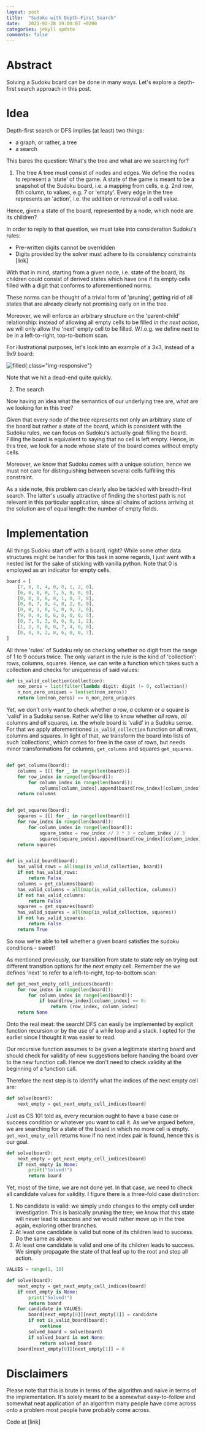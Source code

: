 ```yaml
---
layout: post
title:  "Sudoku with Depth-First Search"
date:   2021-02-28 19:00:07 +0200
categories: jekyll update
comments: false
---
```


# Abstract

Solving a Sudoku board can be done in many ways. Let's explore a depth-first search approach in this post.

# Idea

Depth-first search or DFS implies (at least) two things:
* a graph, or rather, a tree
* a search

This bares the question: What's the tree and what are we searching for?

1. The tree
A tree must consist of nodes and edges. We define the nodes to represent a 'state' of the game. A state of the game is meant to be a snapshot of the Sudoku board, i.e. a mapping from cells, e.g. 2nd row, 6th column, to values, e.g. 7 or 'empty'. Every edge in the tree represents an 'action', i.e. the addition or removal of a cell value.

Hence, given a state of the board, represented by a node, which node are its children?

In order to reply to that question, we must take into consideration Sudoku's rules:
* Pre-written digits cannot be overridden
* Digits provided by the solver must adhere to its consistency constraints [link]

With that in mind, starting from a given node, i.e. state of the board, its children could consist of derived states which have one if its empty cells filled with a digit that conforms to aforementioned norms.

These norms can be thought of a trivial form of 'pruning', getting rid of all states that are already clearly not promising early on in the tree.

Moreover, we will enforce an arbitrary structure on the 'parent-child' relationship: instead of allowing all empty cells to be filled _in the next action_, we will only allow the 'next' empty cell to be filled. W.l.o.g. we define next to be in a left-to-right, top-to-bottom scan. 

For illustrational purposes, let's look into an example of a 3x3, instead of a 9x9 board:

![filled](/imgs/sudoku.png){:class="img-responsive"}

Note that we hit a dead-end quite quickly.


2. The search

Now having an idea what the semantics of our underlying tree are, what are we looking for in this tree? 

Given that every node of the tree represents not only an arbitrary state of the board but rather a
state of the board, which is consistent with the Sudoku rules, we can focus on Sudoku's actually goal: filling the board. Filling the board is equivalent to saying that no cell is left empty.
Hence, in this tree, we look for a node whose state of the board comes without empty cells.

Moreover, we know that Sudoku comes with a unique solution, hence we must not care for distinguishing between several cells fulfilling this constraint.

As a side note, this problem can clearly also be tackled with breadth-first search. The latter's usually attractive of finding the shortest path is not relevant in this particular application, since all chains of actions arriving at the solution are of equal length: the number of empty fields.


# Implementation

All things Sudoku start off with a board, right? While some other data structures might be handier for this task in some regards, I just went with a nested list for the sake of sticking with vanilla python. Note that 0 is employed as an indicator for empty cells.

```python
board = [
    [7, 8, 0, 4, 0, 0, 1, 2, 0],
    [6, 0, 0, 0, 7, 5, 0, 0, 9],
    [0, 0, 0, 6, 0, 1, 0, 7, 8],
    [0, 0, 7, 0, 4, 0, 2, 6, 0],
    [0, 0, 1, 0, 5, 0, 9, 3, 0],
    [9, 0, 4, 0, 6, 0, 0, 0, 5],
    [0, 7, 0, 3, 0, 0, 0, 1, 2],
    [1, 2, 0, 0, 0, 7, 4, 0, 0],
    [0, 4, 9, 2, 0, 6, 0, 0, 7],
]
```

All three 'rules' of Sudoku rely on checking whether no digit from the range of 1 to 9 occurs twice. The only variant in the rule is the kind of 'collection': rows, columns, squares. 
Hence, we can write a function which takes such a collection and checks for uniqueness of said values:

```python
def is_valid_collection(collection):
    non_zeros = list(filter(lambda digit: digit != 0, collection))
    n_non_zero_uniques = len(set(non_zeros))
    return len(non_zeros) == n_non_zero_uniques
```

Yet, we don't only want to check whether _a_ row, _a_ column or _a_ square is 'valid' in a Sudoku sense. Rather we'd like to know whether _all_ rows, _all_ columns and _all_ squares, i.e. the whole board is 'valid' in a Sudoku sense. For that we apply aforementioned `is_valid_collection` function on all rows, columns and squares. In light of that, we transform the board into lists of such 'collections', which comes for free in the case of rows, but needs minor transformations for columns, `get_columns` and squares `get_squares`.

```python

def get_columns(board):
    columns = [[] for _ in range(len(board))]
    for row_index in range(len(board)):
        for column_index in range(len(board)):
            columns[column_index].append(board[row_index][column_index])
    return columns


def get_squares(board):
    squares = [[] for _ in range(len(board))]
    for row_index in range(len(board)):
        for column_index in range(len(board)):
            square_index = row_index // 3 * 3 + column_index // 3
            squares[square_index].append(board[row_index][column_index])
    return squares


def is_valid_board(board):
    has_valid_rows = all(map(is_valid_collection, board))
    if not has_valid_rows:
        return False
    columns = get_columns(board)
    has_valid_columns = all(map(is_valid_collection, columns))
    if not has_valid_columns:
        return False
    squares = get_squares(board)
    has_valid_squares = all(map(is_valid_collection, squares))
    if not has_valid_squares:
        return False
    return True
```

So now we're able to tell whether a given board satisfies the sudoku conditions - sweet!

As mentioned previously, our transition from state to state rely on trying out different transition options for the _next_ empty cell. Remember the we defines 'next' to refer to a left-to-right, top-to-bottom scan: 

```python
def get_next_empty_cell_indices(board):
    for row_index in range(len(board)):
        for column_index in range(len(board)):
            if board[row_index][column_index] == 0:
                return (row_index, column_index)
    return None
```

Onto the real meat: the search! DFS can easily be implemented by explicit function recursion or by the use of a while loop and a stack. I opted for the earlier since I thought it was easier to read.

Our recursive function assumes to be given a legitimate starting board and should check for validity of new suggestions before handing the board over to the new function call. Hence we don't need to check validity at the beginning of a function call.

Therefore the next step is to identify what the indices of the next empty cell are:

```python
def solve(board):
    next_empty = get_next_empty_cell_indices(board)
```

Just as CS 101 told as, every recursion ought to have a base case or success condition or whatever you want to call it. As we've argued before, we are searching for a state of the board in which no more cell is empty. `get_next_empty_cell` returns `None` if no next index pair is found, hence this is our goal. 

```python
def solve(board):
    next_empty = get_next_empty_cell_indices(board)
    if next_empty is None:
        print("Solved!")
        return board
```

Yet, most of the time, we are not done yet. In that case, we need to check all candidate values for validity. I figure there is a three-fold case distinction:
1. No candidate is valid: we simply undo changes to the empty cell under investigation. This is basically pruning the tree; we know that this state will never lead to success and we would rather move up in the tree again, exploring other branches.
2. At least one candidate is valid but none of its children lead to success. Do the same as above.
3. At least one candidate is valid and one of its children leads to success. We simply propagate the state of that leaf up to the root and stop all action.

```python
VALUES = range(1, 10)

def solve(board):
    next_empty = get_next_empty_cell_indices(board)
    if next_empty is None:
        print("Solved!")
        return board
    for candidate in VALUES:
        board[next_empty[0]][next_empty[1]] = candidate
        if not is_valid_board(board):
            continue
        solved_board = solve(board)
        if solved_board is not None:
            return solved_board
    board[next_empty[0]][next_empty[1]] = 0
```

# Disclaimers

Please note that this is brute in terms of the algorithm and naive in terms of the implementation.
It's solely meant to be a somewhat easy-to-follow and somewhat neat application of an algorithm many people have come across onto a problem most people have probably come across.

Code at [link]
